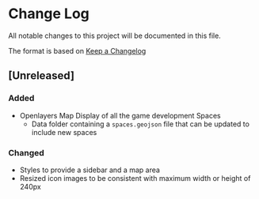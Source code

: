 # Change Log
All notable changes to this project will be documented in this file.

The format is based on [Keep a Changelog](http://keepachangelog.com/) 

## [Unreleased]
### Added
- Openlayers Map Display of all the game development Spaces
  - Data folder containing a ```spaces.geojson``` file that can be updated to include new spaces
  
### Changed
- Styles to provide a sidebar and a map area
- Resized icon images to be consistent with maximum width or height of 240px


